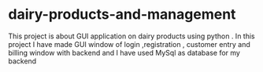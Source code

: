 # dairy-products-and-management
This project is about GUI application on dairy products using python . In this project I have made GUI window of login ,registration , customer entry and billing window with backend and I have used MySql as database for my backend
